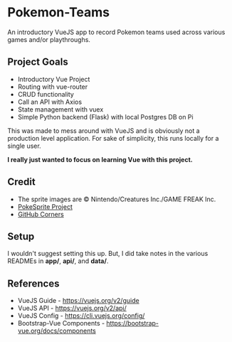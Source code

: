 # Pokemon-Teams

An introductory VueJS app to record Pokemon teams used across various games and/or playthroughs.


## Project Goals
* Introductory Vue Project
* Routing with vue-router
* CRUD functionality
* Call an API with Axios
* State management with vuex
* Simple Python backend (Flask) with local Postgres DB on Pi

This was made to mess around with VueJS and is obviously not a production level application.
For sake of simplicity, this runs locally for a single user. 

**I really just wanted to focus on learning Vue with this project.**


## Credit
* The sprite images are © Nintendo/Creatures Inc./GAME FREAK Inc.
* [PokeSprite Project](https://github.com/msikma/pokesprite)
* [GitHub Corners](https://github.com/tholman/github-corners)


## Setup
I wouldn't suggest setting this up. 
But, I did take notes in the various READMEs in **app/**, **api/**, and **data/**.


## References
* VueJS Guide - https://vuejs.org/v2/guide
* VueJS API - https://vuejs.org/v2/api/
* VueJS Config - https://cli.vuejs.org/config/
* Bootstrap-Vue Components - https://bootstrap-vue.org/docs/components